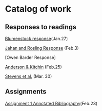 # Catalog of work

## Responses to readings

[Blumenstock response](https://fpate.github.io/workshop3/bluemenstock)(Jan.27)

[Jahan and Rosling Response](https://github.com/fpate/workshop3/blob/master/Podcast_jahan.md) (Feb.3)

[Owen Barder Response]

[Anderson & Kitchin](https://fpate.github.io/workshop3/Anderson&Kitchin) (Feb.25)

[Stevens et al.](https://github.com/fpate/workshop3/blob/master/Stevens) (Mar. 30)
## Assignments

[Assignment 1 Annotated Bibliography](https://github.com/fpate/workshop3/blob/master/Assignment1.md)(Feb.23)
